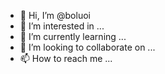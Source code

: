 - 👋 Hi, I’m @boluoi
- 👀 I’m interested in ...
- 🌱 I’m currently learning ...
- 💞️ I’m looking to collaborate on ...
- 📫 How to reach me ...

<!---
boluoi/boluoi is a ✨ special ✨ repository because its `README.md` (this file) appears on your GitHub profile.
You can click the Preview link to take a look at your changes.
--->
